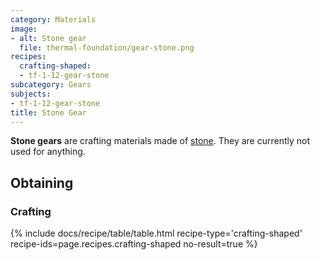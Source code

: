 ```yaml
---
category: Materials
image:
- alt: Stone gear
  file: thermal-foundation/gear-stone.png
recipes:
  crafting-shaped:
  - tf-1-12-gear-stone
subcategory: Gears
subjects:
- tf-1-12-gear-stone
title: Stone Gear
---
```


**Stone gears** are crafting materials made of
[stone](https://minecraft.gamepedia.com/Stone). They are currently not used for
anything.


Obtaining
---------

### Crafting
{% include docs/recipe/table/table.html recipe-type='crafting-shaped' recipe-ids=page.recipes.crafting-shaped no-result=true %}
